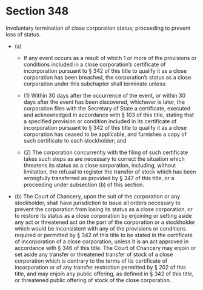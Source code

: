 # Section 348

Involuntary termination of close corporation status; proceeding to prevent loss of status.

- (a) 

  - If any event occurs as a result of which 1 or more of the provisions or conditions included in a close corporation’s certificate of incorporation pursuant to § 342 of this title to qualify it as a close corporation has been breached, the corporation’s status as a close corporation under this subchapter shall terminate unless:

  - (1) Within 30 days after the occurrence of the event, or within 30 days after the event has been discovered, whichever is later, the corporation files with the Secretary of State a certificate, executed and acknowledged in accordance with § 103 of this title, stating that a specified provision or condition included in its certificate of incorporation pursuant to § 342 of this title to qualify it as a close corporation has ceased to be applicable, and furnishes a copy of such certificate to each stockholder; and

  - (2) The corporation concurrently with the filing of such certificate takes such steps as are necessary to correct the situation which threatens its status as a close corporation, including, without limitation, the refusal to register the transfer of stock which has been wrongfully transferred as provided by § 347 of this title, or a proceeding under subsection (b) of this section.

- (b) The Court of Chancery, upon the suit of the corporation or any stockholder, shall have jurisdiction to issue all orders necessary to prevent the corporation from losing its status as a close corporation, or to restore its status as a close corporation by enjoining or setting aside any act or threatened act on the part of the corporation or a stockholder which would be inconsistent with any of the provisions or conditions required or permitted by § 342 of this title to be stated in the certificate of incorporation of a close corporation, unless it is an act approved in accordance with § 346 of this title. The Court of Chancery may enjoin or set aside any transfer or threatened transfer of stock of a close corporation which is contrary to the terms of its certificate of incorporation or of any transfer restriction permitted by § 202 of this title, and may enjoin any public offering, as defined in § 342 of this title, or threatened public offering of stock of the close corporation.